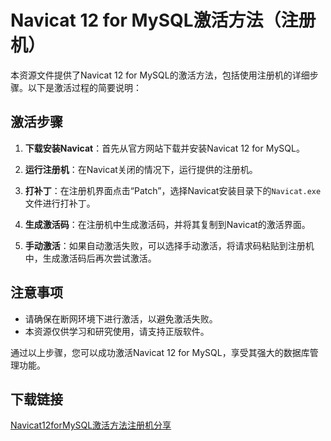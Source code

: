 # Navicat 12 for MySQL激活方法（注册机）

本资源文件提供了Navicat 12 for MySQL的激活方法，包括使用注册机的详细步骤。以下是激活过程的简要说明：

## 激活步骤

1. **下载安装Navicat**：首先从官方网站下载并安装Navicat 12 for MySQL。

2. **运行注册机**：在Navicat关闭的情况下，运行提供的注册机。

3. **打补丁**：在注册机界面点击“Patch”，选择Navicat安装目录下的`Navicat.exe`文件进行打补丁。

4. **生成激活码**：在注册机中生成激活码，并将其复制到Navicat的激活界面。

5. **手动激活**：如果自动激活失败，可以选择手动激活，将请求码粘贴到注册机中，生成激活码后再次尝试激活。

## 注意事项

- 请确保在断网环境下进行激活，以避免激活失败。
- 本资源仅供学习和研究使用，请支持正版软件。

通过以上步骤，您可以成功激活Navicat 12 for MySQL，享受其强大的数据库管理功能。

## 下载链接

[Navicat12forMySQL激活方法注册机分享](https://pan.quark.cn/s/1187d1201bf4)